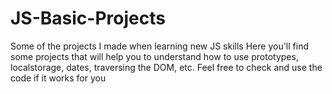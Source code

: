 # JS-Basic-Projects
Some of the projects I made when learning new JS skills
Here you'll find some projects that will help you to understand how to use prototypes, localstorage, dates, traversing the DOM, etc.
Feel free to check and use the code if it works for you
